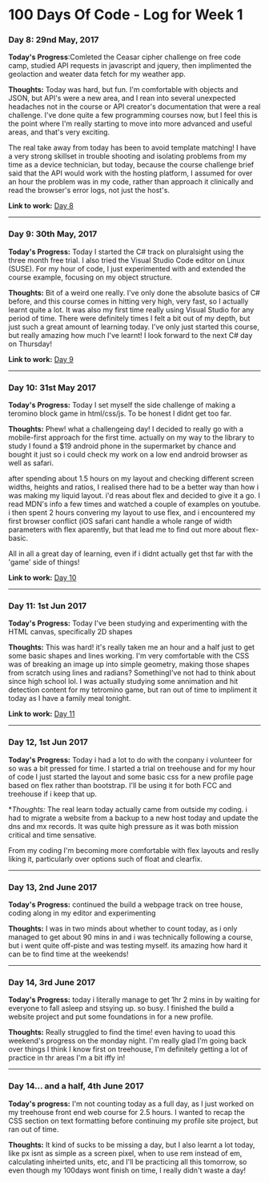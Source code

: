 # 100 Days Of Code - Log for Week 1

### Day 8: 29nd May, 2017

**Today's Progress**:Comleted the Ceasar cipher challenge on free code camp, studied API requests in javascript and jquery, then implimented the geolaction and weater data fetch for my weather app.

**Thoughts:** Today was hard, but fun. I'm comfortable with objects and JSON, but API's were a new area, and I rean into several unexpected headaches not in the course or API creator's documentation that were a real challenge. I've done quite a few programming courses now, but I feel this is the point where I'm really starting to move into more advanced and useful areas, and that's very exciting.

The real take away from today has been to avoid template matching! I have a very strong skillset in trouble shooting and isolating problems from my time as a device technician, but today, because the course challenge brief said that the API would work with the hosting platform, I assumed for over an hour the problem was in my code, rather than approach it clinically and read the browser's error logs, not just the host's.

**Link to work:** [Day 8](https://github.com/Pominaus/100DaysOfCode/tree/master/Code/Week%202/Day%201)

---  



### Day 9: 30th May, 2017

**Today's Progress:** Today I started the C# track on pluralsight using the three month free trial. I also tried the Visual Studio Code editor on Linux (SUSE). For my hour of code, I just experimented with and extended the course example, focusing on my object structure.

**Thoughts:** Bit of a weird one really. I've only done the absolute basics of C# before, and this course comes in hitting very high, very fast, so I actually learnt quite a lot. It was also my first time really using Visual Studio for any period of time. There were definitely times I felt a bit out of my depth, but just such a great amount of learning today. I've only just started this course, but really amazing how much I've learnt! I look forward to the next C# day on Thursday!

**Link to work:** [Day 9](https://github.com/Pominaus/100DaysOfCode/tree/master/Code/Week%202/Day%209)

---



### Day 10: 31st May 2017

**Today's Progress:** Today I set myself the side challenge of making a teromino block game in html/css/js. To be honest I didnt get too far.

**Thoughts:** Phew! what a challengeing day! I decided to really go with a mobile-first approach for the first time. actually on my way to the library to study I found a $19 android phone in the supermarket by chance and bought it just so i could check my work on a low end android browser as well as safari. 

after spending about 1.5 hours on my layout and checking different screen widths, heights and ratios, I realised there had to be a better way than how i was making my liquid layout. i'd reas about flex and decided to give it a go. I read MDN's info a few times and watched a couple of examples on youtube. i then spent 2 hours convering my layout to use flex, and i encountered my first browser conflict (iOS safari cant handle a whole range of width parameters with flex aparently, but that lead me to find out more about flex-basic.

All in all a great day of learning, even if i didnt actually get thst far with the 'game' side of things!

**Link to work:** [Day 10](https://github.com/Pominaus/100DaysOfCode/tree/master/Code/Week%202/Day%2010)

---


### Day 11: 1st Jun 2017

**Today's Progress:** Today I've been studying and experimenting with the HTML canvas, specifically 2D shapes

**Thoughts:** This was hard! it's really taken me an hour and a half just to get some basic shapes and lines working. I'm very comfortable with the CSS was of breaking an image up into simple geometry, making those shapes from scratch using lines and radians? SomethingI've not had to think about since high school lol. I was actually studying some annimation and hit detection content for my tetromino game, but ran out of time to impliment it today as I have a family meal tonight.

**Link to work:** [Day 11](https://github.com/Pominaus/100DaysOfCode/tree/master/Code/Week%202/Day%2011)


---



### Day 12, 1st Jun 2017

**Today's Progress:** Today i had a lot to do with the conpany i volunteer for so was a bit pressed for time. I started a trial on treehouse and for my hour of code I just started the layout and some basic css for a new profile page based on flex rather than bootstrap. I'll be using it for both FCC and treehouse if i keep that up.

**Thoughts:* The real learn today actually came from outside my coding. i had to migrate a website from a backup to a new host today and update the dns and mx records. It was quite high pressure as it was both mission critical and time sensative. 

From my coding I'm becoming more comfortable with flex layouts and reslly liking it, particularly over options such of float and clearfix. 


---



### Day 13, 2nd June 2017

**Today's Progress:** continued the build a webpage track on tree house, coding along in my editor and experimenting

**Thoughts:** I was in two minds about whether to count today, as i only managed to get about 90 mins in and i was technically following a course, but i went quite off-piste and was testing myself. its amazing how hard it can be to find time at the weekends! 


---



### Day 14, 3rd June 2017

**Today's Progress:** today i literally manage to get 1hr 2 mins in by waiting for everyone to fall asleep and stsying up. so busy. I finished the build a website project and put some foundations in for a new profile.

**Thoughts:** Really struggled to find the time! even having to uoad this weekend's progress on the monday night. I'm really glad I'm going back over things I think I know first on treehouse, I'm definitely getting a lot of practice in thr areas I'm a bit iffy in! 


---



### Day 14... and a half, 4th June 2017

**Today's progress:** I'm not counting today as a full day, as I just worked on my treehouse front end web course for 2.5 hours. I wanted to recap the CSS section on text formatting before continuing my profile site project, but ran out of time.

**Thoughts:** It kind of sucks to be missing a day, but I also learnt a lot today, like px isnt as simple as a screen pixel, when to use rem instead of em, calculating inheirted units, etc, and I'll be practicing all this tomorrow, so even though my 100days wont finish on time, I really didn't waste a day! 
